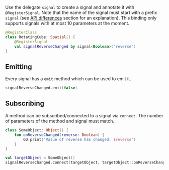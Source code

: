 Use the delegate `signal` to create a signal and annotate it with `@RegisterSignal`. Note that the name of 
the signal must start with a prefix `signal` (see [API differences](../api-differences.md) section for an explanation).
This binding only supports signals with at most 10 parameters at the moment.

```kotlin
@RegisterClass
class RotatingCube: Spatial() {
    @RegisterSignal  
    val signalReverseChanged by signal<Boolean>("reverse")
}
```

## Emitting
Every signal has a `emit` method which can be used to emit it.

```kotlin
signalReverseChanged.emit(false)
```

## Subscribing
A method can be subscribed/connected to a signal via `connect`. The number of parameters of the method and signal must match.

```kotlin
class SomeObject: Object() {
    fun onReverseChanged(reverse: Boolean) {
        GD.print("Value of reverse has changed: $reverse")
    } 
}

val targetObject = SomeObject()
signalReverseChanged.connect(targetObject, targetObject::onReverseChanged)
```